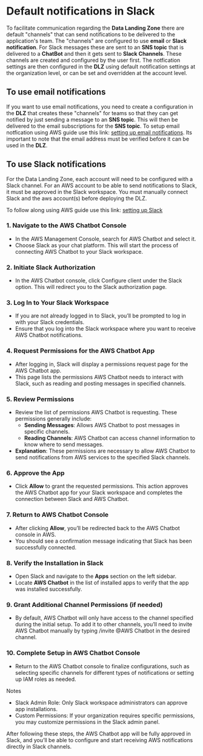 # Default notifications in Slack

To facilitate communication regarding the **Data Landing Zone** there are default "channels" that can send notifications to be delivered to the application's team. The "channels" are configured to use **email** or **Slack notification**. For Slack messages these are sent to an **SNS topic** that is delivered to a **ChatBot** and then it gets sent to **Slack Channels**. These channels are created and configured by the user first. The notfication settings are then configured in the **DLZ** using default notification settings at the organization level, or can be set and overridden at the account level.

## To use email notifications

If you want to use email notifications, you need to create a configuration in the **DLZ** that creates these "channels" for teams so that they can get notified by just sending a message to an **SNS topic**. This will then be delivered to the email subscriptions for the **SNS topic**. To setup email notfication using AWS guide use this link: [setting up email notifications](https://docs.aws.amazon.com/sns/latest/dg/sns-email-notifications.html). Its important to note that the email address must be verified before it can be used in the **DLZ**.

## To use Slack notifications

For the Data Landing Zone, each account will need to be configured with a Slack channel. For an AWS account to be able to send notifications to Slack, it must be approved in the Slack workspace. You must manually connect Slack and the aws account(s) before deploying the DLZ.

To follow along using AWS guide use this link: [setting up Slack](https://docs.aws.amazon.com/chatbot/latest/adminguide/Slack-setup.html)

### 1. Navigate to the AWS Chatbot Console

- In the AWS Management Console, search for AWS Chatbot and select it.
- Choose Slack as your chat platform. This will start the process of connecting AWS Chatbot to your Slack workspace.

### 2. Initiate Slack Authorization

- In the AWS Chatbot console, click Configure client under the Slack option. This will redirect you to the Slack authorization page.

### 3. Log In to Your Slack Workspace

- If you are not already logged in to Slack, you’ll be prompted to log in with your Slack credentials.
- Ensure that you log into the Slack workspace where you want to receive AWS Chatbot notifications.

### 4. Request Permissions for the AWS Chatbot App

- After logging in, Slack will display a permissions request page for the AWS Chatbot app.
- This page lists the permissions AWS Chatbot needs to interact with Slack, such as reading and posting messages in specified channels.

### 5. Review Permissions

- Review the list of permissions AWS Chatbot is requesting. These permissions generally include:
  - **Sending Messages**: Allows AWS Chatbot to post messages in specific channels.
  - **Reading Channels**: AWS Chatbot can access channel information to know where to send messages.
- **Explanation**: These permissions are necessary to allow AWS Chatbot to send notifications from AWS services to the specified Slack channels.

### 6. Approve the App

- Click **Allow** to grant the requested permissions. This action approves the AWS Chatbot app for your Slack workspace and completes the connection between Slack and AWS Chatbot.

### 7. Return to AWS Chatbot Console

- After clicking **Allow**, you’ll be redirected back to the AWS Chatbot console in AWS.
- You should see a confirmation message indicating that Slack has been successfully connected.

### 8. Verify the Installation in Slack

- Open Slack and navigate to the **Apps** section on the left sidebar.
- Locate **AWS Chatbot** in the list of installed apps to verify that the app was installed successfully.

### 9. Grant Additional Channel Permissions (if needed)

- By default, AWS Chatbot will only have access to the channel specified during the initial setup. To add it to other channels, you’ll need to invite AWS Chatbot manually by typing /invite @AWS Chatbot in the desired channel.

### 10. Complete Setup in AWS Chatbot Console

- Return to the AWS Chatbot console to finalize configurations, such as selecting specific channels for different types of notifications or setting up IAM roles as needed.

Notes

- Slack Admin Role: Only Slack workspace administrators can approve app installations.
- Custom Permissions: If your organization requires specific permissions, you may customize permissions in the Slack admin panel.

After following these steps, the AWS Chatbot app will be fully approved in Slack, and you’ll be able to configure and start receiving AWS notifications directly in Slack channels.
